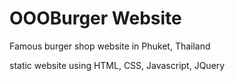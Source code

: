 # OOOBurger Website

Famous burger shop website in Phuket, Thailand

static website using HTML, CSS, Javascript, JQuery
